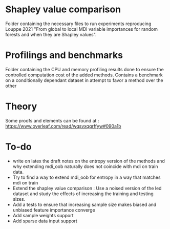 # Shapley value comparison
Folder containing the necessary files to run experiments reproducing Louppe 2021 "From global to local MDI variable importances for random forests and when they are Shapley values".
# Profilings and benchmarks 
Folder containing the CPU and memory profiling results done to ensure the controlled computation cost of the added methods. Contains a benchmark on a conditionally dependant dataset in attempt to favor a method over the other
# Theory
Some proofs and elements can be found at : https://www.overleaf.com/read/wqsvxqqrffyw#090a1b
# To-do
- write on latex the draft notes on the entropy version of the methods and why extending mdi_oob naturally does not coincide with mdi on train data.
- Try to find a way to extend mdi_oob for entropy in a way that matches mdi on train
- Extend the shapley value comparison : Use a noised version of the led dataset and study the effects of increasing the training and testing sizes.
- Add a tests to ensure that increasing sample size makes biased and unbiased feature importance converge 
- Add sample weights support
- Add sparse data input support
